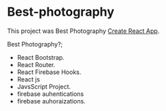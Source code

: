 # Best-photography

This project was Best Photography [Create React App]().




Best Photography?;

- React Bootstrap.
- React Router.
- React Firebase Hooks.
- React js
- JavsScript Project.
- firebase auhentications
- firebase auhoraizations.